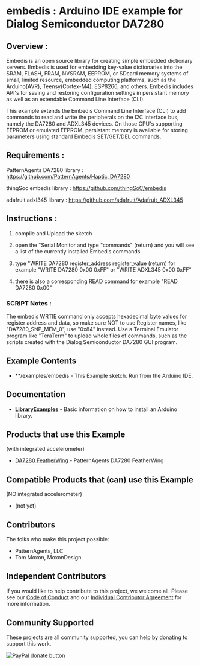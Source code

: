 # embedis : Arduino IDE example for Dialog Semiconductor DA7280
 
## Overview :

 Embedis is an open source library for creating simple embedded dictionary servers. 
 Embedis is used for embedding key-value dictionaries into the SRAM, FLASH, FRAM, 
 NVSRAM, EEPROM, or SDcard memory systems of small, limited resource, 
 embedded computing platforms, such as the Arduino(AVR), Teensy(Cortex-M4), 
 ESP8266, and others. Embedis includes API's for saving and restoring configuration
 settings in persistant memory as well as an extendable Command Line Interface (CLI). 
 
 This example extends the Embedis Command Line Interface (CLI) to add commands to read
 and write the peripherals on the I2C interface bus, namely the DA7280 and ADXL345 devices.
 On those CPU's supporting EEPROM or emulated EEPROM, persistant memory is available for 
 storing parameters using standard Embedis SET/GET/DEL commands. 
 
## Requirements :

 PatternAgents DA7280 library : https://github.com/PatternAgents/Haptic_DA7280

 thingSoc    embedis  library : https://github.com/thingSoC/embedis
 
 adafruit    adxl345  library : https://github.com/adafruit/Adafruit_ADXL345
 
 ## Instructions :

 1) compile and Upload the sketch
 
 2) open the "Serial Monitor and type "commands" (return)
    and you will see a list of the currently installed Embedis commands
    
 3) type "WRITE DA7280 register_address register_value (return)
    for example "WRITE DA7280  0x00 0xFF" 
    or          "WRITE ADXL345 0x00 0xFF"
    
 4) there is also a corresponding READ command
    for example "READ DA7280 0x00"
    
### SCRIPT Notes : 

The embedis WRTIE command only accepts hexadecimal byte values for register address and data, 
so make sure NOT to use Register names, like "DA7280_SNP_MEM_0", use "0x84" instead.
Use a Terminal Emulator program like "TeraTerm" to upload whole files of commands, 
such as the scripts created with the Dialog Semiconductor DA7280 GUI program.
       

## Example Contents

* **/examples/embedis - This Example sketch. Run from the Arduino IDE. 

## Documentation

* **[LibraryExamples](https://www.arduino.cc/en/Tutorial/LibraryExamples)** - Basic information on how to install an Arduino library.

## Products that use this Example

(with integrated accelerometer)
* [DA7280 FeatherWing](https://github.com/PatternAgents/Agent-DA7280-FeatherWing) - PatternAgents DA7280 FeatherWing

## Compatible Products that (can) use this Example

(NO integrated accelerometer)
* (not yet)

## Contributors

The folks who make this project possible:

 * PatternAgents, LLC
 * Tom Moxon, MoxonDesign
 
## Independent Contributors

If you would like to help contribute to this project, we welcome all.
Please see our [Code of Conduct](https://github.com/PatternAgents/Haptic_DA7280/blob/master/ICLA_CONDUCT.md) and our
[Individual Contributor Agreement](https://github.com/PatternAgents/Haptic_DA7280/blob/master/ICLA_LICENSE.txt) for more information.

## Community Supported

These projects are all community supported, you can help by donating to support this work.

<span class="badge-paypal"><a href="https://www.paypal.com/cgi-bin/webscr?cmd=_s-xclick&amp;hosted_button_id=5NPC24C7VQ89L" title="Donate to this project using Paypal"><img src="https://img.shields.io/badge/paypal-donate-yellow.svg" alt="PayPal donate button" /></a></span>
